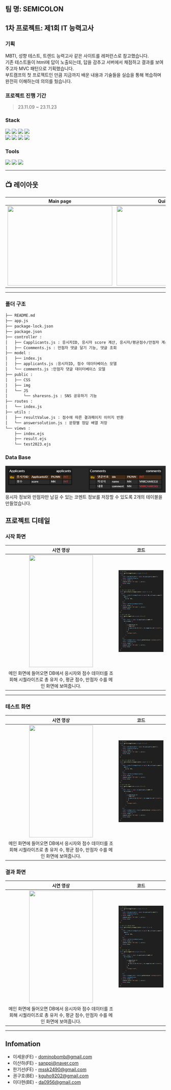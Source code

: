 ## 팀 명: SEMICOLON

## 1차 프로젝트: 제1회 IT 능력고사

### 기획

MBTI, 성향 테스트, 트렌드 능력고사 같은 사이트를 레퍼런스로 참고했습니다.  
기존 테스트들이 html에 답이 노출되는데, 답을 감추고 서버에서 채점하고 결과를 보여주고자 MVC 패턴으로 기획했습니다.  
부트캠프의 첫 프로젝트인 만큼 지금까지 배운 내용과 기술들을 실습을 통해 복습하며 완전히 이해하는데 의의를 뒀습니다.

### 프로젝트 진행 기간

> 23.11.09 ~ 23.11.23

### Stack

<div align="left">
	<img src="https://img.shields.io/badge/HTML5-E34F26?style=flat&logo=HTML5&logoColor=white" />
	<img src="https://img.shields.io/badge/CSS3-1572B6?style=flat&logo=CSS3&logoColor=white" />
	<img src="https://img.shields.io/badge/JavaScript-F7DF1E?style=flat&logo=JavaScript&logoColor=white" />
	<img src="https://img.shields.io/badge/jQuery-0769AD?style=flat&logo=jQuery&logoColor=white" />
	<br>
	<img src="https://img.shields.io/badge/Express-000000?style=flat-square&logo=Express&logoColor=white"/>
	<img src="https://img.shields.io/badge/Node.js-339933?style=flat-square&logo=Node.js&logoColor=white"/>
	<img src="https://img.shields.io/badge/MySQL-4479A1?style=flat&logo=MySQL&logoColor=white" />
	<img src="https://img.shields.io/badge/Sequelize-52B0E7?style=flat&logo=Sequelize&logoColor=white" />
</div>

### Tools

<div align=left>
	<img src="https://img.shields.io/badge/Visual%20Studio%20Code-007ACC?style=flat&logo=VisualStudioCode&logoColor=white" />
	<img src="https://img.shields.io/badge/GitHub-181717?style=flat&logo=GitHub&logoColor=white" />
	<img src="https://img.shields.io/badge/figma-F24E1E?style=flat&logo=figma&logoColor=white" />
</div>

---

## 📺 레이아웃

|                                                                  Main page                                                                  |                                                                  Quiz page                                                                   |                                                                 Result page                                                                 |
| :-----------------------------------------------------------------------------------------------------------------------------------------: | :------------------------------------------------------------------------------------------------------------------------------------------: | :-----------------------------------------------------------------------------------------------------------------------------------------: |
| <img width="329" height="250" src="https://github.com/ErrorMonkey/it-test-2023/assets/100561986/99935116-8c67-478b-983c-a588e8b41c9a.jpg"/> | <img width="329"  height="250" src="https://github.com/ErrorMonkey/it-test-2023/assets/100561986/ea0eef16-c91f-4d56-ac2e-a4cdaa8b4219.jpg"/> | <img width="329" height="250" src="https://github.com/ErrorMonkey/it-test-2023/assets/100561986/cf1510a7-3b51-4584-a51f-d0e54a5afdf8.jpg"/> |

---

### 폴더 구조

```bash
├── README.md
├── app.js
├── package-lock.json
├── package.json
├── controller :
│   ├── Capplicants.js : 응시자ID, 응시자 score 계산, 응시자/평균점수/만점자 계산
│   ├── Ccomments.js : 만점자 댓글 달기 기능, 댓글 조회
├── model :
│   ├── index.js
│   ├── applicants.js :응시자ID, 점수 데이터베이스 모델
│   └── comments.js :만점자 댓글 데이터베이스 모델
├── public :
│   ├── CSS
│   ├── img
│   └── JS
│   	└── sharesns.js : SNS 공유하기 기능
├── routes :
│   └── index.js
├── utils :
│   ├── resultValue.js : 점수에 따른 결과페이지 이미지 반환
│   └── answersolution.js : 문항별 정답 배열 저장
└── views :
    ├── index.ejs
    ├── result.ejs
    └── test2023.ejs
```

### Data Base

<img src="./_temp/db-image.png" />
응시자 정보와 만점자만 남길 수 있는 코멘트 정보를 저장할 수 있도록 2개의 테이블을 만들었습니다.

## 프로젝트 디테일

### 시작 화면

|                                                             시연 영상                                                             |             코드             |
| :-------------------------------------------------------------------------------------------------------------------------------: | :--------------------------: |
|                                    <img width="200" height="353" src="./_temp/01-main.gif" />                                     | <img src="./_temp/seq1.png"> |
| 메인 화면에 들어오면 DB에서 응시자와 점수 데이터를 조회해 시퀄라이즈로 총 유저 수, 평균 점수, 만점자 수를 메인 화면에 보여줍니다. |

---

### 테스트 화면

|                                                             시연 영상                                                             |             코드             |
| :-------------------------------------------------------------------------------------------------------------------------------: | :--------------------------: |
|                                   <img width="200" height="353" src="./_temp/02-test-keep.gif">                                   | <img src="./_temp/seq1.png"> |
| 메인 화면에 들어오면 DB에서 응시자와 점수 데이터를 조회해 시퀄라이즈로 총 유저 수, 평균 점수, 만점자 수를 메인 화면에 보여줍니다. |

### 결과 화면

|                                                             시연 영상                                                             |             코드             |
| :-------------------------------------------------------------------------------------------------------------------------------: | :--------------------------: |
|                                <img width="200" height="353" src="./_temp/03-result-comment.gif">                                 | <img src="./_temp/seq1.png"> |
| 메인 화면에 들어오면 DB에서 응시자와 점수 데이터를 조회해 시퀄라이즈로 총 유저 수, 평균 점수, 만점자 수를 메인 화면에 보여줍니다. |

---

## Infomation

- 이세윤(FE) - dominobomb@gmail.com
- 이산하(FE) - sanppi@naver.com
- 한기선(FE) - mssk2490@gmail.com
- 권구호(BE) - kguho9202@gmail.com
- 이다현(BE) - da0956@gmail.com

<!-- Markdown link & img dfn's -->

[npm-image]: https://img.shields.io/npm/v/datadog-metrics.svg?style=flat-square
[npm-url]: https://npmjs.org/package/datadog-metrics
[npm-downloads]: https://img.shields.io/npm/dm/datadog-metrics.svg?style=flat-square
[travis-image]: https://img.shields.io/travis/dbader/node-datadog-metrics/master.svg?style=flat-square
[travis-url]: https://travis-ci.org/dbader/node-datadog-metrics
[wiki]: https://github.com/yourname/yourproject/wiki
